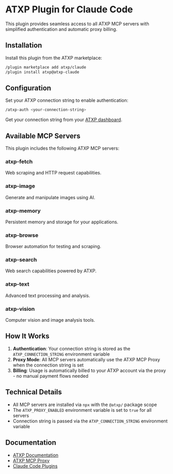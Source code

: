 # ATXP Plugin for Claude Code

This plugin provides seamless access to all ATXP MCP servers with simplified authentication and automatic proxy billing.

## Installation

Install this plugin from the ATXP marketplace:

```bash
/plugin marketplace add atxp/claude
/plugin install atxp@atxp-claude
```

## Configuration

Set your ATXP connection string to enable authentication:

```bash
/atxp-auth <your-connection-string>
```

Get your connection string from your [ATXP dashboard](https://atxp.ai).

## Available MCP Servers

This plugin includes the following ATXP MCP servers:

### atxp-fetch
Web scraping and HTTP request capabilities.

### atxp-image
Generate and manipulate images using AI.

### atxp-memory
Persistent memory and storage for your applications.

### atxp-browse
Browser automation for testing and scraping.

### atxp-search
Web search capabilities powered by ATXP.

### atxp-text
Advanced text processing and analysis.

### atxp-vision
Computer vision and image analysis tools.

## How It Works

1. **Authentication**: Your connection string is stored as the `ATXP_CONNECTION_STRING` environment variable
2. **Proxy Mode**: All MCP servers automatically use the ATXP MCP Proxy when the connection string is set
3. **Billing**: Usage is automatically billed to your ATXP account via the proxy - no manual payment flows needed

## Technical Details

- All MCP servers are installed via `npx` with the `@atxp/` package scope
- The `ATXP_PROXY_ENABLED` environment variable is set to `true` for all servers
- Connection string is passed via the `ATXP_CONNECTION_STRING` environment variable

## Documentation

- [ATXP Documentation](https://docs.atxp.ai/atxp)
- [ATXP MCP Proxy](https://docs.atxp.ai/proxy)
- [Claude Code Plugins](https://docs.claude.com/en/docs/claude-code/plugins)


